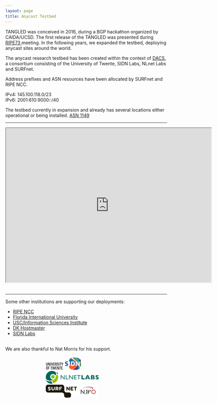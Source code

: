 ```yaml
---
layout: page
title: Anycast Testbed
---
```


TANGLED was conceived in 2016, during a BGP hackathon organized by CAIDA/UCSD. The first release of the TANGLED was presented during <a href="https://ripe73.ripe.net/archives/video/1429/">RIPE73 </a> meeting.
In the following years, we expanded the testbed, deploying anycast sites around the world. 

The anycast research testbed has been created within the context of <a
href="https://www.utwente.nl/en/eemcs/dacs/">DACS</a>, a consortium
consisting of the University of Twente, SIDN Labs, NLnet Labs and
SURFnet.

<link rel="stylesheet" href="//fonts.googleapis.com/css?family=Lora:400,700,400italic,700italic" />
    
<link rel="stylesheet" href="//fonts.googleapis.com/css?family=Open+Sans:300italic,400italic,600italic,700italic,800italic,400,300,600,700,800" />

Address prefixes and ASN resources have been allocated by SURFnet and
RIPE NCC.

IPv4: 145.100.118.0/23<br>
IPv6: 2001:610:9000::/40  <br>

The testbed currently in expansion and already has several locations
either operational or being installed.
<a href="https://apps.db.ripe.net/db-web-ui/#/lookup?source=RIPE&type=route&key=145.100.118.0%2F23AS1149" >ASN 1149 </a>
<hr>

<div class="col-sm-12 col-sm-offset-0">
    <div class="row text-center">
        <div class="col-md-8 col-sm-8">
            <iframe src="https://www.google.com/maps/d/u/0/embed?mid=1dkWksZFn4rdCOOPE2I6EGeZP0PnDEG-z" width="640" height="480"></iframe> 
        </div>
    </div>
</div>

<br>
<hr>


<div class="col-sm-10 col-sm-offset-0">
    <div class="row text-center" style="align:left;text-align: left;margin-top: 10px;">
        Some other institutions are supporting our deployments:
        <ul>
         <li><a href="https://www.ripe.net/" target="_blank">RIPE NCC</a></li>
         <li><a href="http://www.fiu.edu/" target="_blank">Florida International University</a></li>
         <li><a href="http://www.isi.edu/home" target="_blank">USC/Information Sciences Institute</a></li>
         <li><a href="https://www.dk-hostmaster.dk/english" target="_blank">DK Hostmaster</a></li>
         <li><a href="https://www.sidnlabs.nl" target="_blank">SIDN Labs</a></li>
     </ul>
     <br>
     We are also thankful to Nat Morris for his support.
 </div>
</div>


<div class="container-fluid" style="margin: 0% 25% 0% 25%">
<div class="col-sm-12 col-sm-offset-0">
    <div class="row text-center"><br>
            <a href="http://www.utwente.nl/"><img src="/img/twente.png"></a>
            <a href="http://www.sidn.nl/"><img src="/img/sidn-logo.png"></a>
            <a href="https://nlnetlabs.nl/"><img src="/img/nlnetlab.png"></a>
            <a href="https://surfnet.nl/"><img src="/img/surfnet.png"></a>
            <a href="https://nwo.nl/"><img src="/img/nwo.jpg"></a>
    </div>
</div>
</div>



